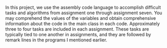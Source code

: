 In this project, we use the assembly code language to accomplish difficult tasks and algorithms from assignment one through assignment seven. 
You may comprehend the values of the variables and obtain comprehensive information about the code in the main class in each code. 
Approximately three to four tasks are included in each assignment. These tasks are typically tied to one another in assignments, and they are followed by remark lines in the programs I mentioned earlier.
